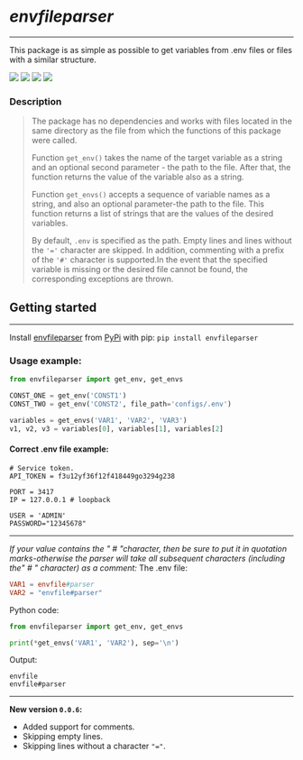 # *envfileparser*
___
This package is as simple as possible to get variables from .env files or files with a similar structure.

![](https://img.shields.io/pypi/v/envfileparser?style=for-the-badge)
![](https://img.shields.io/badge/covarage-97%25-green?style=for-the-badge&logo=appveyor)
![](https://img.shields.io/badge/license-GPLv3-blue?style=for-the-badge&logo=appveyor)
![](https://img.shields.io/pypi/pyversions/envfileparser?style=for-the-badge)
### Description
> The package 
> has no dependencies and works with files 
> located in the same directory as the file from 
> which the functions of this package were called. 
> 
> Function ```get_env()``` takes the name of the target variable 
> as a string and an optional second parameter - 
> the path to the file. After that, the function returns the 
> value of the variable also as a string.
> 
> Function ```get_envs()``` accepts a sequence of variable 
> names as a string, and also an optional 
> parameter-the path to the file. 
> This function returns a list of strings 
> that are the values of the desired variables.
> 
> By default, ```.env``` is specified 
> as the path. Empty lines and lines without 
> the ```'='``` character are skipped. 
> In addition, commenting with a prefix of the ```'#'```
> character is supported.In the event that 
> the specified variable is 
> missing or the desired file cannot be found, 
> the corresponding exceptions are thrown.
## Getting started
___
Install [envfileparser](https://pypi.org/project/envfileparser/) from [PyPi](https://pypi.org/) with pip: `pip install envfileparser`
### Usage example:
```python
from envfileparser import get_env, get_envs

CONST_ONE = get_env('CONST1')
CONST_TWO = get_env('CONST2', file_path='configs/.env')

variables = get_envs('VAR1', 'VAR2', 'VAR3')
v1, v2, v3 = variables[0], variables[1], variables[2]
```
#### Correct .env file example:
```env
# Service token.
API_TOKEN = f3u12yf36f12f418449go3294g238

PORT = 3417
IP = 127.0.0.1 # loopback

USER = 'ADMIN'
PASSWORD="12345678"
```
___
*If your value contains the " # "character, 
then be sure to put it in quotation marks-otherwise 
the parser will take all subsequent characters (including the" # " character) as a comment:*
The .env file:
```conf
VAR1 = envfile#parser
VAR2 = "envfile#parser"
```
Python code:
```python
from envfileparser import get_env, get_envs

print(*get_envs('VAR1', 'VAR2'), sep='\n')
```
Output:
```
envfile
envfile#parser
```
___
**New version ``0.0.6``:** 
- Added support for comments.
- Skipping empty lines.
- Skipping lines without a character `"="`.
